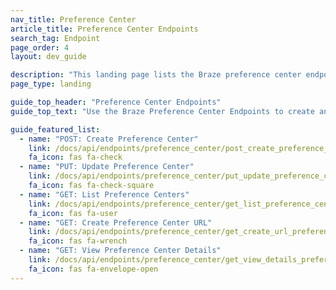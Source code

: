 ```yaml
---
nav_title: Preference Center
article_title: Preference Center Endpoints
search_tag: Endpoint
page_order: 4
layout: dev_guide

description: "This landing page lists the Braze preference center endpoints."
page_type: landing

guide_top_header: "Preference Center Endpoints"
guide_top_text: "Use the Braze Preference Center Endpoints to create and update preference centers to allow your users to manage their notification preferences for email campaigns."

guide_featured_list:
  - name: "POST: Create Preference Center"
    link: /docs/api/endpoints/preference_center/post_create_preference_center/
    fa_icon: fas fa-check
  - name: "PUT: Update Preference Center"
    link: /docs/api/endpoints/preference_center/put_update_preference_center/
    fa_icon: fas fa-check-square
  - name: "GET: List Preference Centers"
    link: /docs/api/endpoints/preference_center/get_list_preference_center/
    fa_icon: fas fa-user
  - name: "GET: Create Preference Center URL"
    link: /docs/api/endpoints/preference_center/get_create_url_preference_center/
    fa_icon: fas fa-wrench
  - name: "GET: View Preference Center Details"
    link: /docs/api/endpoints/preference_center/get_view_details_preference_center/
    fa_icon: fas fa-envelope-open
---
```

